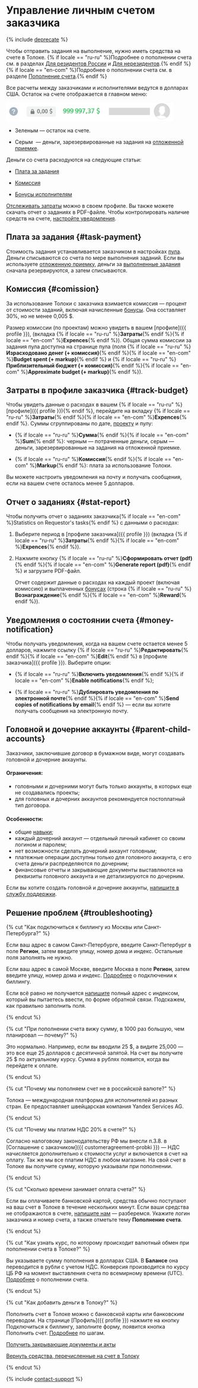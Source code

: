# Управление личным счетом заказчика

{% include [deprecate](../../_includes/deprecate.md) %}

Чтобы отправить задания на выполнение, нужно иметь средства на счете в Толоке. {% if locale == "ru-ru" %}Подробнее о пополнении счета см. в разделах [Для резидентов России](refill-russia.md) и [Для нерезидентов](refill.md).{% endif %}{% if locale == "en-com" %}Подробнее о пополнении счета см. в разделе [Пополнение счета](refill.md).{% endif %}

Все расчеты между заказчиками и исполнителями ведутся в долларах США. Остаток на счете отображается в главном меню:

![](../_images/other/balance-ru.png)

- Зеленым — остаток на счете.

- Серым  — деньги, зарезервированные на задания на [отложенной приемке](../../glossary.md#assignment-review).

Деньги со счета расходуются на следующие статьи:

- [Плата за задания](#task-payment)

- [Комиссия](#comission)

- [Бонусы исполнителям](bonus.md)

[Отслеживать затраты](#track-budget) можно в своем профиле. Вы также можете скачать отчет о заданиях в PDF-файле. Чтобы контролировать наличие средств на счете, [настройте уведомления](#money-notification).

## Плата за задания {#task-payment}

Стоимость задания устанавливается заказчиком в настройках [пула](../../glossary.md#pool). Деньги списываются со счета по мере выполнения заданий. Если вы используете [отложенную приемку](accept.md), деньги за [выполненные задания](../../glossary.md#completed-tasks) сначала резервируются, а затем списываются.

## Комиссия {#comission}

За использование Толоки с заказчика взимается комиссия — процент от стоимости заданий, включая начисленные [бонусы](bonus.md). Она составляет 30%, но не менее 0,005 \$.

Размер комиссии (по проектам) можно увидеть в вашем [профиле]({{ profile }}), (вкладка {% if locale == "ru-ru" %}**Затраты**{% endif %}{% if locale == "en-com" %}**Expences**{% endif %}). Общая сумма комиссии за задания пула доступна на странице пула (поля {% if locale == "ru-ru" %}**Израсходовано денег (+ комиссия)**{% endif %}{% if locale == "en-com" %}**Budget spent (+ markup)**{% endif %} и {% if locale == "ru-ru" %}**Приблизительный бюджет (+ комиссия)**{% endif %}{% if locale == "en-com" %}**Approximate budget (+ markup)**{% endif %}).

## Затраты в профиле заказчика {#track-budget}

Чтобы увидеть данные о расходах в вашем {% if locale == "ru-ru" %}[профиле]({{ profile }}){% endif %}, перейдите на вкладку {% if locale == "ru-ru" %}**Затраты**{% endif %}{% if locale == "en-com" %}**Expences**{% endif %}. Суммы сгруппированы по дате, [проекту](../../glossary.md#project) и пулу:

- {% if locale == "ru-ru" %}**Сумма**{% endif %}{% if locale == "en-com" %}**Sum**{% endif %}: черным — потраченные деньги, серым — деньги, зарезервированные на задания на отложенной приемке.

- {% if locale == "ru-ru" %}**Комиссия**{% endif %}{% if locale == "en-com" %}**Markup**{% endif %}: плата за использование Толоки.

Вы можете настроить уведомления на почту и получать сообщения, если на вашем счете осталось менее 5 долларов.

## Отчет о заданиях {#stat-report}

Чтобы получить отчет о заданиях заказчика{% if locale == "en-com" %}Statistics on Requestor's tasks{% endif %} с данными о расходах:

1. Выберите период в [профиле заказчика]({{ profile }}) (вкладка {% if locale == "ru-ru" %}**Затраты**{% endif %}{% if locale == "en-com" %}**Expences**{% endif %}).

1. Нажмите кнопку {% if locale == "ru-ru" %}**Сформировать отчет (pdf)**{% endif %}{% if locale == "en-com" %}**Generate report (pdf)**{% endif %} и загрузите PDF-файл.

    Отчет содержит данные о расходах на каждый проект (включая комиссию) и выплаченных [бонусах](../../glossary.md#reward) (строка {% if locale == "ru-ru" %}**Вознаграждение**{% endif %}{% if locale == "en-com" %}**Reward**{% endif %}).

## Уведомления о состоянии счета {#money-notification}

Чтобы получать уведомления, когда на вашем счете остается менее 5 долларов, нажмите ссылку {% if locale == "ru-ru" %}**Редактировать**{% endif %}{% if locale == "en-com" %}**Edit**{% endif %} в [профиле заказчика]({{ profile }}). Выберите опции:

- {% if locale == "ru-ru" %}**Включить уведомления**{% endif %}{% if locale == "en-com" %}**Enable notifications**{% endif %};

- {% if locale == "ru-ru" %}**Дублировать уведомления по электронной почте**{% endif %}{% if locale == "en-com" %}**Send copies of notifications by email**{% endif %} — если вы хотите получать сообщения на электронную почту.

## Головной и дочерние аккаунты {#parent-child-accounts}

Заказчики, заключившие договор в бумажном виде, могут создавать головной и дочерние аккаунты.

#### Ограничения:

- головными и дочерними могут быть только аккаунты, в которых еще не создавались проекты;
- для головных и дочерних аккаунтов рекомендуется постоплатный тип договора.

#### Особенности:

- общие [навыки](../../glossary.md#skill);
- каждый дочерний аккаунт — отдельный личный кабинет со своим логином и паролем;
- нет возможности сделать дочерний аккаунт головным;
- платежные операции доступны только для головного аккаунта, с его счета деньги распределяются по дочерним;
- финансовые отчеты и закрывающие документы выставляются на реквизиты головного аккаунта и не детализируются по дочерним.

Если вы хотите создать головной и дочерние аккаунты, [напишите в службу поддержки](../troubleshooting/support.md#new).

## Решение проблем {#troubleshooting}

{% cut "Как подключиться к биллингу из Москвы или Санкт-Петербурга?" %}

Если ваш адрес в самом Санкт-Петербурге, введите Санкт-Петербург в поле **Регион**, затем введите улицу, номер дома и индекс. Остальные поля заполнять не нужно.

Если ваш адрес в самой Москве, введите Москва в поле **Регион**, затем введите улицу, номер дома и индекс. [Подробнее](refill-russia.md#step-by-step) о подключении к биллингу.

Если всё равно не получается [напишите](../troubleshooting/troubleshooting.md) полный адрес с индексом, который вы пытаетесь ввести, по форме обратной связи. Подскажем, как правильно заполнить поля.

{% endcut %}

{% cut "При пополнении счета вижу сумму, в 1000 раз большую, чем планировал — почему?" %}

Это нормально. Например, если вы вводили 25 \$, а видите 25,000 — это все еще 25 долларов с десятичной запятой. На счет вы получите 25 \$ по актуальному курсу. Сумма в рублях появится, когда вы перейдете к оплате.

{% endcut %}

{% cut "Почему мы пополняем счет не в российской валюте?" %}

Толока — международная платформа для исполнителей из разных стран. Ее предоставляет швейцарская компания Yandex Services AG.

{% endcut %}

{% cut "Почему мы платим НДС 20% в счете?" %}

Согласно налоговому законодательству РФ мы внесли п.3.8. в [Соглашение с заказчиком]({{ customeragreement-probki }}) — НДС начисляется дополнительно к стоимости услуг и включается в счет на оплату. Так же мы все платим НДС в любом магазине. На свой счет в Толоке вы получите сумму, которую указывали при пополнении.

{% endcut %}

{% cut "Сколько времени занимает оплата счета?" %}

Если вы оплачиваете банковской картой, средства обычно поступают на ваш счет в Толоке в течение нескольких минут. Если ваши средства не отображаются в счете, [напишите нам](../troubleshooting/support.md#help) — разберемся. Укажите логин заказчика и номер счета, а также отметьте тему **Пополнение счета**.

{% endcut %}

{% cut "Как узнать курс, по которому происходит валютный обмен при пополнении счета в Толоке?" %}

Вы указываете сумму пополнения в долларах США. В **Балансе** она переводится в рубли с учетом НДС. Конверсия производится по курсу ЦБ РФ на момент выставления счета по всемирному времени (UTC). [Подробнее](refill-russia.md) о пополнении счета.

{% endcut %}

{% cut "Как добавить деньги в Толоку?" %}

Пополнить счет в Толоке можно с банковской карты или банковским переводом. На странице [Профиль]({{ profile }}) нажмите на кнопку Подключиться к биллингу, заполните форму, появится кнопка Пополнить счет. [Подробнее](refill-russia.md#step-by-step) по шагам.

[Получить закрывающие документы и акты](../troubleshooting/support.md#feedback_g3b_vj3_qjb)

[Вернуть средства, перечисленные на счет в Толоку](../troubleshooting/support.md#feedback_khw_wc3_qjb)

{% endcut %}

{% include [contact-support](../_includes/contact-support.md) %}